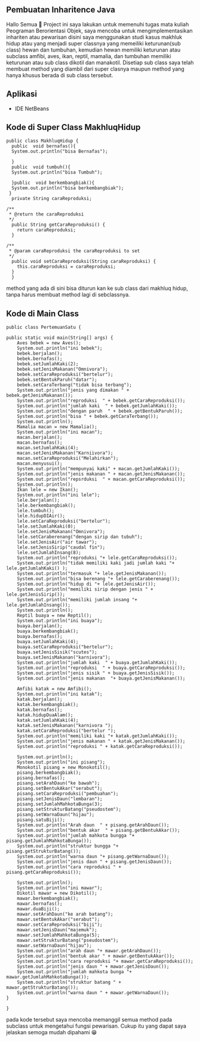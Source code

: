 ## Pembuatan Inharitence Java 
Hallo Semua 👋
Project ini saya lakukan untuk memenuhi tugas mata kuliah Peograman Berorientasi Objek, saya mencoba untuk mengimplementasikan inhariten atau pewarisan disini saya menggunakan studi kasus makhluk hidup atau yang menjadi super classnya yang memeiliki keturunan(sub class) hewan dan tumbuhan, kemudian hewan memiliki keturunan atau subclass amfibi, aves, ikan, reptil, mamalia, dan tumbuhan memiliki keturunan atau sub class dikotil dan manakotil.
Disetiap sub class saya telah membuat method yang diambil dari super clasnya maupun method yang hanya khusus berada di sub class tersebut.
## Aplikasi
- IDE NetBeans
## Kode di Super Class MakhluqHidup

    public class MakhluqHidup {
      public  void bernafas(){
      System.out.println("bisa Bernafas");
    
      }
      public  void tumbuh(){
      System.out.println("bisa Tumbuh");
    
      }public  void berkembangbiak(){
      System.out.println("bisa berkembangbiak");
     }
      private String caraReproduksi;

    /**
     * @return the caraReproduksi
     */
      public String getCaraReproduksi() {
        return caraReproduksi;
      }

    /**
     * @param caraReproduksi the caraReproduksi to set
     */
      public void setCaraReproduksi(String caraReproduksi) {
        this.caraReproduksi = caraReproduksi;
      }   
      }
method yang ada di sini bisa diturun kan ke sub class dari makhluq hidup, tanpa harus membuat method lagi di sebclassnya.

## Kode di Main Class
    public class PertemuanSatu {

    public static void main(String[] args) {
        Aves bebek = new Aves();
        System.out.println("ini bebek");
        bebek.berjalan();
        bebek.bernafas(); 
        bebek.setJumlahKaki(2);
        bebek.setJenisMakanan("Omnivora");
        bebek.setCaraReproduksi("bertelur");
        bebek.setBentukParuh("datar");
        bebek.setCaraTerbang("tidak bisa terbang");
        System.out.println("jenis yang dimakan " + bebek.getJenisMakanan());
        System.out.println("reproduksi  " + bebek.getCaraReproduksi());
        System.out.println("jumlah kaki  " + bebek.getJumlahKaki());
        System.out.println("dengan paruh  " + bebek.getBentukParuh());
        System.out.println("bisa " + bebek.getCaraTerbang());
        System.out.println();
        Mamalia macan = new Mamalia();
        System.out.println("ini macan");
        macan.berjalan();
        macan.bernafas(); 
        macan.setJumlahKaki(4);
        macan.setJenisMakanan("Karniivora");
        macan.setCaraReproduksi("Melahirkan");
        macan.menyusui();
        System.out.println("mempunyai kaki" + macan.getJumlahKaki());
        System.out.println("jenis makanan " + macan.getJenisMakanan());
        System.out.println("repsrduksi  " + macan.getCaraReproduksi());
        System.out.println();
        Ikan lele = new Ikan();
        System.out.println("ini lele");
        lele.berjalan();
        lele.berkembangbiak();
        lele.tumbuh();
        lele.hidupDIAir();
        lele.setCaraReproduksi("bertelur");
        lele.setJumlahKaki(0);
        lele.setJenisMakanan("Omnivora");
        lele.setCaraberenang("dengan sirip dan tubuh");
        lele.setJenisAir("air tawar");
        lele.setJenisSirip("caudal fin");
        lele.setJumlahInsang(8);
        System.out.println("reproduksi "+ lele.getCaraReproduksi());
        System.out.println("tidak memiliki kaki jadi jumlah kaki "+ lele.getJumlahKaki() );
        System.out.println("termasuk "+ lele.getJenisMakanan());
        System.out.println("bisa berenang "+ lele.getCaraberenang());
        System.out.println("hidup di "+ lele.getJenisAir());
        System.out.println("memiliki sirip dengan jenis " + lele.getJenisSirip());
        System.out.println("memiliki jumlah insang "+ lele.getJumlahInsang());
        System.out.println();
        Reptil buaya = new Reptil();
        System.out.println("ini buaya");
        buaya.berjalan();
        buaya.berkembangbiak();
        buaya.bernafas();
        buaya.setJumlahKaki(4);
        buaya.setCaraReproduksi("bertelur");
        buaya.setJenisSisik("scutes");
        buaya.setJenisMakanan("karnivora");
        System.out.println("jumlah kaki  " + buaya.getJumlahKaki());
        System.out.println("reproduksi  " + buaya.getCaraReproduksi());
        System.out.println("jenis sisik " + buaya.getJenisSisik());
        System.out.println("jenis makanan  "+ buaya.getJenisMakanan());
        
        Amfibi katak = new Amfibi();
        System.out.println("ini katak");
        katak.berjalan();
        katak.berkembangbiak();
        katak.bernafas();
        katak.hidupDuaAlam();
        katak.setJumlahKaki(4);
        katak.setJenisMakanan("karnivora ");
        katak.setCaraReproduksi("bertelur ");
        System.out.println("memiliki kaki "+ katak.getJumlahKaki());
        System.out.println("jenis makanan " + katak.getJenisMakanan());
        System.out.println("reproduksi " + katak.getCaraReproduksi());
        
        System.out.println();
        System.out.println("ini pisang");
        Monokotil pisang = new Monokotil();
        pisang.berkembangbiak();
        pisang.bernafas();
        pisang.setArahDaun("ke bawah");
        pisang.setBentukAkar("serabut");
        pisang.setCaraReproduksi("pembuahan");
        pisang.setJenisDaun("lembaran");
        pisang.setJumlahMahkotaBunga(3);
        pisang.setStrukturBatang("pseudostem");
        pisang.setWarnaDaun("hijau");
        pisang.satuBiji();
        System.out.println("Arah daun  " + pisang.getArahDaun());
        System.out.println("bentuk akar  " + pisang.getBentukAkar());
        System.out.println("jumlah mahkota bungga "+ pisang.getJumlahMahkotaBunga());
        System.out.println("struktur bungga "+ pisang.getStrukturBatang());
        System.out.println("warna daun "+ pisang.getWarnaDaun());
        System.out.println("jenis daun " + pisang.getJenisDaun());
        System.out.println("cara reproduksi " + pisang.getCaraReproduksi());
        
        System.out.println();
        System.out.println("ini mawar");
        Dikotil mawar = new Dikotil();
        mawar.berkembangbiak();
        mawar.bernafas();
        mawar.duaBiji();
        mawar.setArahDaun("ke arah batang");
        mawar.setBentukAkar("serabut");
        mawar.setCaraReproduksi("biji");
        mawar.setJenisDaun("majemuk");
        mawar.setJumlahMahkotaBunga(5);
        mawar.setStrukturBatang("pseudostem");
        mawar.setWarnaDaun("hijau");
        System.out.println("arah daun "+ mawar.getArahDaun());
        System.out.println("bentuk akar " + mawar.getBentukAkar());
        System.out.println("cara reproduksi "+ mawar.getCaraReproduksi());
        System.out.println("jenis daun " + mawar.getJenisDaun());
        System.out.println("jumlah mahkota bunga "+ mawar.getJumlahMahkotaBunga());
        System.out.println("struktur batang " + mawar.getStrukturBatang());
        System.out.println("warna daun " + mawar.getWarnaDaun());
    }
    
    }
pada kode tersebut saya mencoba memanggil semua method pada subclass untuk mengetahui fungsi pewarisan.
Cukup itu yang dapat saya jelaskan semoga mudah dipahami 😁




    



